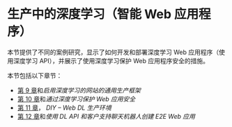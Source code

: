 # 生产中的深度学习（智能 Web 应用程序）

本节提供了不同的案例研究，显示了如何开发和部署深度学习 Web 应用程序（使用深度学习 API），并展示了使用深度学习保护 Web 应用程序安全的措施。

本节包括以下章节：

*   [第 9 章](../Text/09.html)和*启用深度学习的网站的通用生产框架*
*   [第 10 章](../Text/10.html)和*通过深度学习保护 Web 应用安全* 
*   [第 11 章](../Text/11.html)， *DIY – Web DL 生产环境*
*   [第 12 章](../Text/12.html)和*使用 DL API 和客户支持聊天机器人创建 E2E Web 应用*